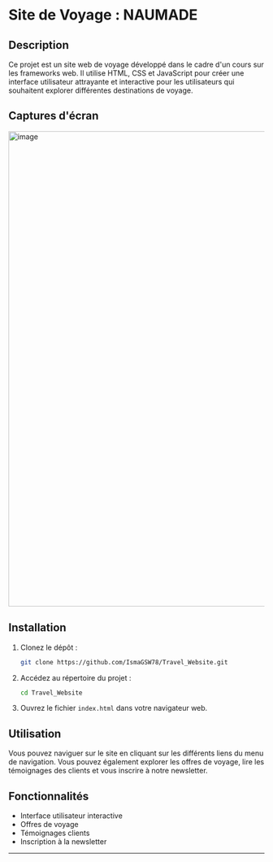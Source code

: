 # Site de Voyage : NAUMADE

## Description
Ce projet est un site web de voyage développé dans le cadre d'un cours sur les frameworks web. Il utilise HTML, CSS et JavaScript pour créer une interface utilisateur attrayante et interactive pour les utilisateurs qui souhaitent explorer différentes destinations de voyage.

## Captures d'écran
<img width="935" alt="image" src="https://github.com/IsmaGSW78/Travel_Website/assets/126653655/5f58df8f-4f58-4978-bc9b-1a7b8cbe678a">


## Installation
1. Clonez le dépôt :
   ```bash
   git clone https://github.com/IsmaGSW78/Travel_Website.git
   ```

2. Accédez au répertoire du projet :
   ```bash
   cd Travel_Website
   ```

3. Ouvrez le fichier `index.html` dans votre navigateur web.

## Utilisation
Vous pouvez naviguer sur le site en cliquant sur les différents liens du menu de navigation. Vous pouvez également explorer les offres de voyage, lire les témoignages des clients et vous inscrire à notre newsletter.

## Fonctionnalités
- Interface utilisateur interactive
- Offres de voyage 
- Témoignages clients
- Inscription à la newsletter


--- 

